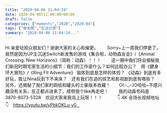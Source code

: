 ```yaml
---
title: "2020-04-06 11:04:24"
date: 2020-04-06T11:00:00+08:00
draft: false
categories: ["moments","2020","2020-04"]
tags: ["朋友圈","生活记录"]
summary: "2020-04-06 11:04:24..."
---
```


Hi 亲爱哒观众朋友们！谢谢大家的关心和催更。⠀
⠀
Sorry~上一周我们停更了，居然是因为UP主沉迷Switch新发售的游戏《集合啦，动物森友会》/《Animal Crossing: New Horizons》（简称：动森）！！！ ⠀
⠀
这一期中我们将会揭秘我们新冠时期宅家生活的小细节：我们的工作是什么？如何远程办公？⠀
用《健身环大冒险》/《Ring Fit Adventure》 锻炼到底是怎样的体验？ 《动森》到底有多好玩，能让Nina玩到下不来床？⠀
还有我们在追的综艺和影视剧到底有哪些？⠀
另外，还揭秘了我们家的厕纸和罐头的土豪版本收藏！⠀
⠀
O(∩_∩)O哈哈~不感兴趣没有关系，反正都点进来了，顺带按个like再走吧！ ⠀
⠀
我的动森号码是⠀
3870-8073-5328⠀
欢迎大家来我岛上玩呀！！！ ⠀
⠀
⠀
👇 4K 全场长视频地址 👇⠀
https://youtu.be/vPbkOKLu-v0⠀

